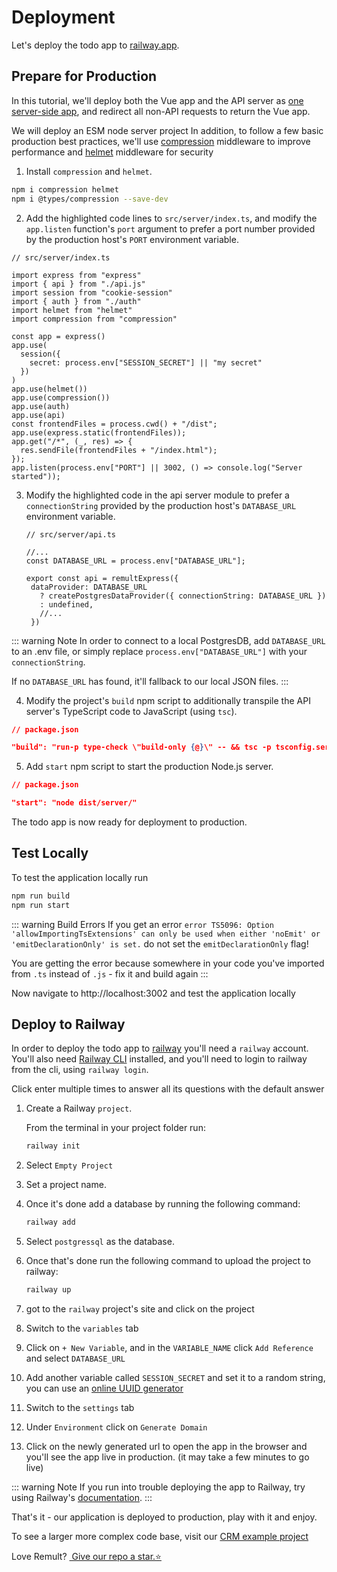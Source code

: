 # Deployment

Let's deploy the todo app to [railway.app](https://railway.app/).

## Prepare for Production

In this tutorial, we'll deploy both the Vue app and the API server as [one server-side app](https://create-react-app.dev/docs/deployment/#other-solutions), and redirect all non-API requests to return the Vue app.

We will deploy an ESM node server project
In addition, to follow a few basic production best practices, we'll use [compression](https://www.npmjs.com/package/compression) middleware to improve performance and [helmet](https://www.npmjs.com/package/helmet) middleware for security

1. Install `compression` and `helmet`.

```sh
npm i compression helmet
npm i @types/compression --save-dev
```

2. Add the highlighted code lines to `src/server/index.ts`, and modify the `app.listen` function's `port` argument to prefer a port number provided by the production host's `PORT` environment variable.

```ts{7-8,16-17,20-26}
// src/server/index.ts

import express from "express"
import { api } from "./api.js"
import session from "cookie-session"
import { auth } from "./auth"
import helmet from "helmet"
import compression from "compression"

const app = express()
app.use(
  session({
    secret: process.env["SESSION_SECRET"] || "my secret"
  })
)
app.use(helmet())
app.use(compression())
app.use(auth)
app.use(api)
const frontendFiles = process.cwd() + "/dist";
app.use(express.static(frontendFiles));
app.get("/*", (_, res) => {
  res.sendFile(frontendFiles + "/index.html");
});
app.listen(process.env["PORT"] || 3002, () => console.log("Server started"));
```

3. Modify the highlighted code in the api server module to prefer a `connectionString` provided by the production host's `DATABASE_URL` environment variable.

   ```ts{4,7-9}
   // src/server/api.ts

   //...
   const DATABASE_URL = process.env["DATABASE_URL"];

   export const api = remultExpress({
    dataProvider: DATABASE_URL
      ? createPostgresDataProvider({ connectionString: DATABASE_URL })
      : undefined,
      //...
    })
   ```

::: warning Note
In order to connect to a local PostgresDB, add `DATABASE_URL` to an .env file, or simply replace `process.env["DATABASE_URL"]` with your `connectionString`.

If no `DATABASE_URL` has found, it'll fallback to our local JSON files.
:::

4. Modify the project's `build` npm script to additionally transpile the API server's TypeScript code to JavaScript (using `tsc`).

```json
// package.json

"build": "run-p type-check \"build-only {@}\" -- && tsc -p tsconfig.server.json"
```

5. Add `start` npm script to start the production Node.js server.

```json
// package.json

"start": "node dist/server/"
```

The todo app is now ready for deployment to production.

## Test Locally

To test the application locally run

```sh
npm run build
npm run start
```

::: warning Build Errors
If you get an error `error TS5096: Option 'allowImportingTsExtensions' can only be used when either 'noEmit' or 'emitDeclarationOnly' is set.` do not set the `emitDeclarationOnly` flag!

You are getting the error because somewhere in your code you've imported from `.ts` instead of `.js` - fix it and build again
:::

Now navigate to http://localhost:3002 and test the application locally

## Deploy to Railway

In order to deploy the todo app to [railway](https://railway.app/) you'll need a `railway` account. You'll also need [Railway CLI](https://docs.railway.app/develop/cli#npm) installed, and you'll need to login to railway from the cli, using `railway login`.

Click enter multiple times to answer all its questions with the default answer

1. Create a Railway `project`.

   From the terminal in your project folder run:

   ```sh
   railway init
   ```

2. Select `Empty Project`
3. Set a project name.
4. Once it's done add a database by running the following command:
   ```sh
   railway add
   ```
5. Select `postgressql` as the database.
6. Once that's done run the following command to upload the project to railway:
   ```sh
   railway up
   ```
7. got to the `railway` project's site and click on the project
8. Switch to the `variables` tab
9. Click on `+ New Variable`, and in the `VARIABLE_NAME` click `Add Reference` and select `DATABASE_URL`
10. Add another variable called `SESSION_SECRET` and set it to a random string, you can use an [online UUID generator](https://www.uuidgenerator.net/)
11. Switch to the `settings` tab
12. Under `Environment` click on `Generate Domain`
13. Click on the newly generated url to open the app in the browser and you'll see the app live in production. (it may take a few minutes to go live)

::: warning Note
If you run into trouble deploying the app to Railway, try using Railway's [documentation](https://docs.railway.app/deploy/deployments).
:::

That's it - our application is deployed to production, play with it and enjoy.

To see a larger more complex code base, visit our [CRM example project](https://www.github.com/remult/crm-demo)

Love Remult?&nbsp;<a href="https://github.com/remult/remult" target="_blank" rel="noopener"> Give our repo a star.⭐</a>
